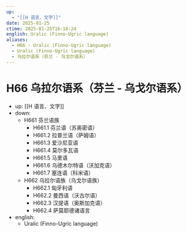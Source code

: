 ```yaml
---
up:
  - "[[H 语言、文字]]"
date: 2025-01-25
ctime: 2025-01-25T16:18:24
english: Uralic (Finno-Ugric language)
aliases:
  - H66 - Uralic (Finno-Ugric language)
  - Uralic (Finno-Ugric language)
  - 乌拉尔语系（芬兰 - 乌戈尔语系）
---
```


# H66 乌拉尔语系（芬兰 - 乌戈尔语系）

- up: [[H 语言、文字]]
- down:
	- H661 芬兰语族
		- H661.1 芬兰语（苏奥密语）
		- H661.2 拉普兰语（萨姆语）
		- H661.3 爱沙尼亚语
		- H661.4 莫尔多瓦语
		- H661.5 马里语
		- H661.6 乌德木尔特语（沃加克语）
		- H661.7 塞连语（科米语）
	- H662 乌拉尔语族（乌戈尔语族）
		- H662.1 匈牙利语
		- H662.2 曼西语（沃古尔语）
		- H662.3 汉提语（奥斯加克语）
		- H662.4 萨莫耶德诸语言
- english:
	- Uralic (Finno-Ugric language)
